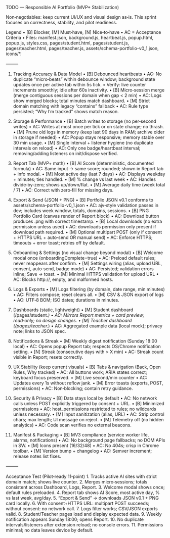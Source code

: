 TODO — Responsible AI Portfolio (MVP+ Stabilization)

Non‑negotiables: keep current UI/UX and visual design as‑is. This sprint focuses on correctness, stability, and pilot readiness.

Legend
	•	[B] Blocker, [M] Must‑have, [N] Nice‑to‑have
	•	AC = Acceptance Criteria
	•	Files: manifest.json, background.js, heartbeat.js, popup.html, popup.js, styles.css, pages/student.html, pages/student.js, pages/teacher.html, pages/teacher.js, assets/schema-portfolio-v0_1.json, icons/*.

⸻

1) Tracking Accuracy & Data Model
	•	[B] Debounced heartbeats
	•	AC: No duplicate “micro‑beats” within debounce window; background state updates once per active tab within 5s tick.
	•	Verify: live counter increments smoothly; idle after 60s inactivity.
	•	[B] Micro‑session merge (merge contiguous sessions per domain when gap < 2 min)
	•	AC: Logs show merged blocks; total minutes match dashboard.
	•	[M] Strict domain matching with legacy “contains” fallback
	•	AC: Rule type persisted; “Why I’m tracked” shows match reason.

2) Storage & Performance
	•	[B] Batch writes to storage (no per‑second writes)
	•	AC: Writes at most once per tick or on state change; no thrash.
	•	[M] Prune old logs in memory (keep last 90 days in RAM; archive older in storage if needed)
	•	AC: Popup stays responsive; memory stable over 30 min usage.
	•	[M] Single interval + listener hygiene (no duplicate intervals on reload)
	•	AC: Only one badge/heartbeat interval; removing/adding listeners on init/dispose verified.

3) Report Tab (MVP+ math)
	•	[B] AI Score (deterministic, documented formula)
	•	AC: Same input → same score; rounded; shown in Report tab + info modal.
	•	[M] Most active day (last 7 days)
	•	AC: Displays weekday + minutes; ties handled.
	•	[M] % change vs last week
	•	AC: Handles divide‑by‑zero; shows up/down/flat.
	•	[M] Average daily time (week total / 7)
	•	AC: Correct with zero‑fill for missing days.

4) Export & Send (JSON + PNG)
	•	[B] Portfolio JSON v0.1 conforms to assets/schema-portfolio-v0_1.json
	•	AC: ajv‑style validation passes in dev; includes week window, totals, domains, sessions.
	•	[B] PNG Portfolio Card (canvas render of Report block)
	•	AC: Download button produces .png with correct timestamp.
	•	[B] Local downloads (no extra permission unless used)
	•	AC: downloads permission only present if download path required.
	•	[M] Optional multipart POST (only if consent + HTTPS URL + auto‑send OR manual send)
	•	AC: Enforce HTTPS; timeouts + error toast; retries off by default.

5) Onboarding & Settings (no visual change beyond modal)
	•	[B] Welcome modal once (onboardingComplete=true)
	•	AC: Preload default rules; never reappears after confirm.
	•	[M] Settings wiring (alias, upload URL, consent, auto‑send, badge mode)
	•	AC: Persisted; validation errors inline; Save → toast.
	•	[M] Minimal HTTPS validation for upload URL
	•	AC: Blocks http://, empty, and malformed hosts.

6) Logs & Exports
	•	[M] Logs filtering (by domain, date range, min minutes)
	•	AC: Filters compose; reset clears all.
	•	[M] CSV & JSON export of logs
	•	AC: UTF‑8 BOM; ISO dates; durations in minutes.

7) Dashboards (static, lightweight)
	•	[M] Student dashboard (/pages/student.*)
	•	AC: Mirrors Report metrics + card preview; read‑only; no design changes.
	•	[M] Teacher dashboard (/pages/teacher.*)
	•	AC: Aggregated example data (local mock); privacy note; links to JSON spec.

8) Notifications & Streak
	•	[M] Weekly digest notification (Sunday 18:00 local)
	•	AC: Opens popup Report tab; respects OS/Chrome notification setting.
	•	[N] Streak (consecutive days with > X min)
	•	AC: Streak count visible in Report; resets correctly.

9) UX Stability (keep current visuals)
	•	[B] Tabs & navigation (Back, Open Rules, Why tracked)
	•	AC: All buttons work; ARIA states correct; keyboard focus preserved.
	•	[M] Live second/min counter
	•	AC: Updates every 1s without reflow jank.
	•	[M] Error toasts (exports, POST, permissions)
	•	AC: Non‑blocking; contain retry guidance.

10) Security & Privacy
	•	[B] Data stays local by default
	•	AC: No network calls unless POST explicitly triggered by consent + URL.
	•	[B] Minimized permissions
	•	AC: host_permissions restricted to rules; no wildcards unless necessary.
	•	[M] Input sanitization (alias, URL)
	•	AC: Strip control chars; max length; UI message on reject.
	•	[M] Telemetry off (no hidden analytics)
	•	AC: Code scan verifies no external beacons.

11) Manifest & Packaging
	•	[B] MV3 compliance (service worker life, alarms, notifications)
	•	AC: No background page fallbacks; no DOM APIs in SW.
	•	[M] Icons present (16/32/48)
	•	AC: No 404s; crisp in Chrome toolbar.
	•	[M] Version bump + changelog
	•	AC: Semver increment; release notes list fixes.

⸻

Acceptance Test (Pilot‑ready 11‑point)
	1.	Tracks active AI sites with strict domain match; shows live counter.
	2.	Merges micro‑sessions; totals consistent across Dashboard, Logs, Report.
	3.	Welcome modal shows once; default rules preloaded.
	4.	Report tab shows AI Score, most active day, % vs last week, avg/day.
	5.	“Export & Send” → downloads JSON v0.1 + PNG card locally.
	6.	With consent+HTTPS URL: multipart POST succeeds; without consent: no network call.
	7.	Logs filter works; CSV/JSON exports valid.
	8.	Student/Teacher pages load and display expected data.
	9.	Weekly notification appears Sunday 18:00; opens Report.
	10.	No duplicate intervals/listeners after extension reload; no console errors.
	11.	Permissions minimal; no data leaves device by default.